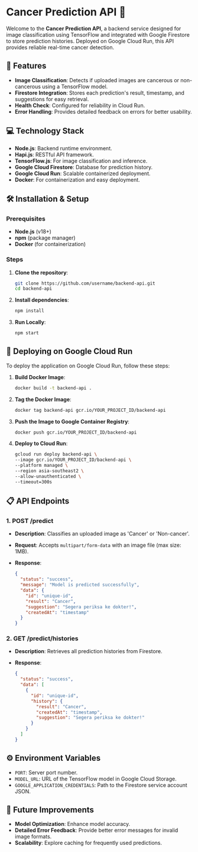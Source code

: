 # Cancer Prediction API 🚀
Welcome to the **Cancer Prediction API**, a backend service designed for image classification using TensorFlow and integrated with Google Firestore to store prediction histories. Deployed on Google Cloud Run, this API provides reliable real-time cancer detection.

## 🌟 Features
- **Image Classification**: Detects if uploaded images are cancerous or non-cancerous using a TensorFlow model.
- **Firestore Integration**: Stores each prediction's result, timestamp, and suggestions for easy retrieval.
- **Health Check**: Configured for reliability in Cloud Run.
- **Error Handling**: Provides detailed feedback on errors for better usability.

## 💻 Technology Stack
- **Node.js**: Backend runtime environment.
- **Hapi.js**: RESTful API framework.
- **TensorFlow.js**: For image classification and inference.
- **Google Cloud Firestore**: Database for prediction history.
- **Google Cloud Run**: Scalable containerized deployment.
- **Docker**: For containerization and easy deployment.

## 🛠️ Installation & Setup

### Prerequisites
- **Node.js** (v18+)
- **npm** (package manager)
- **Docker** (for containerization)

### Steps
1. **Clone the repository**:
   ```bash
   git clone https://github.com/username/backend-api.git
   cd backend-api

2. **Install dependencies**:
   ```bash
   npm install
   
3. **Run Locally**:
   ```bash
   npm start

## 🚀 Deploying on Google Cloud Run
To deploy the application on Google Cloud Run, follow these steps:
1. **Build Docker Image**:
   ```bash
   docker build -t backend-api .

2. **Tag the Docker Image**:
   ```bash
   docker tag backend-api gcr.io/YOUR_PROJECT_ID/backend-api
   
3. **Push the Image to Google Container Registry**:
   ```bash
   docker push gcr.io/YOUR_PROJECT_ID/backend-api

4. **Deploy to Cloud Run**:
   ```bash
   gcloud run deploy backend-api \
   --image gcr.io/YOUR_PROJECT_ID/backend-api \
   --platform managed \
   --region asia-southeast2 \
   --allow-unauthenticated \
   --timeout=300s

## 📋 API Endpoints

### 1. POST /predict

- **Description**: Classifies an uploaded image as 'Cancer' or 'Non-cancer'.
- **Request**: Accepts `multipart/form-data` with an image file (max size: 1MB).
- **Response**:

  ```json
  {
    "status": "success",
    "message": "Model is predicted successfully",
    "data": {
      "id": "unique-id",
      "result": "Cancer",
      "suggestion": "Segera periksa ke dokter!",
      "createdAt": "timestamp"
    }
  }

### 2. GET /predict/histories

- **Description**: Retrieves all prediction histories from Firestore.
- **Response**:

  ```json
  {
    "status": "success",
    "data": [
      {
        "id": "unique-id",
        "history": {
          "result": "Cancer",
          "createdAt": "timestamp",
          "suggestion": "Segera periksa ke dokter!"
        }
      }
    ]
  }

## ⚙️ Environment Variables

- `PORT`: Server port number.
- `MODEL_URL`: URL of the TensorFlow model in Google Cloud Storage.
- `GOOGLE_APPLICATION_CREDENTIALS`: Path to the Firestore service account JSON.

## 🚀 Future Improvements

- **Model Optimization**: Enhance model accuracy.
- **Detailed Error Feedback**: Provide better error messages for invalid image formats.
- **Scalability**: Explore caching for frequently used predictions.
